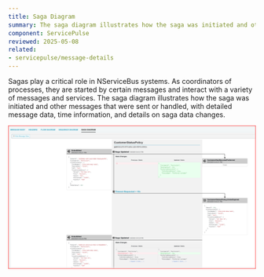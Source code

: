 ```yaml
---
title: Saga Diagram
summary: The saga diagram illustrates how the saga was initiated and other messages that were sent or handled, and details on saga data changes
component: ServicePulse
reviewed: 2025-05-08
related:
- servicepulse/message-details
---
```


Sagas play a critical role in NServiceBus systems. As coordinators of processes, they are started by certain messages and interact with a variety of messages and services. The saga diagram illustrates how the saga was initiated and other messages that were sent or handled, with detailed message data, time information, and details on saga data changes.

![Saga Diagram](images/saga-diagram.png 'width=800')